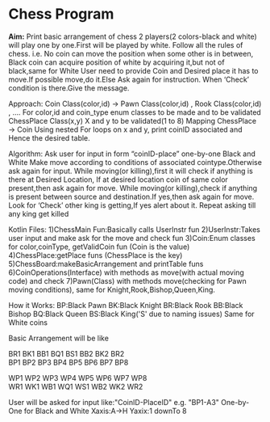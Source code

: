 # Chess Program

**Aim:**
Print basic arrangement of chess
2 players(2 colors-black and white) will play one by one.First will be played by white.
Follow all the rules of chess.
i.e. No coin can move the position when some other is in between,
    Black coin can acquire position of white by acquiring it,but not of black,same for White
User need to provide Coin and Desired place it has to move.If possible move,do it.Else
Ask again for instruction.
When ‘Check’ condition is there.Give the message.

Approach:
Coin Class(color,id) → Pawn Class(color,id) , Rook Class(color,id) , ….
For color,id and coin_type enum classes to be made and to be validated
ChessPlace Class(x,y)
X and y to be validated(1 to 8)
Mapping ChessPlace → Coin
Using nested For loops on x and y, print coinID associated and Hence the desired table.

Algorithm:
Ask user for input in form “coinID-place” one-by-one Black and White
Make move according to conditions of associated cointype.Otherwise ask again for input.
While moving(or killing),first it will check if anything is there at Desired Location,
If at desired location coin of same color present,then ask again for move.
While moving(or killing),check if anything is present between source and destination.If yes,then ask again for move.
Look for ‘Check’ other king is getting,If yes alert about it.
Repeat asking till any king get killed

Kotlin Files:
1)ChessMain Fun:Basically calls UserInstr fun
2)UserInstr:Takes user input and make ask for the move and check fun
3)Coin:Enum classes for color,coinType, getValidCoin fun    (Coin is the value)
4)ChessPlace:getPlace funs  (ChessPlace is the key)
5)ChessBoard:makeBasicArrangement and  printTable funs
6)CoinOperations(Interface) with methods as move(with actual moving code) and check
7)Pawn(Class) with methods move(checking for Pawn moving conditions), same for Knight,Rook,Bishop,Queen,King.

How it Works:
BP:Black Pawn
BK:Black Knight
BR:Black Rook
BB:Black Bishop
BQ:Black Queen
BS:Black King('S' due to naming issues)
Same for White coins

Basic Arrangement will be like

BR1 BK1 BB1 BQ1 BS1 BB2 BK2 BR2  
BP1 BP2 BP3 BP4 BP5 BP6 BP7 BP8  
                                 
                                 
                                 
                                 
WP1 WP2 WP3 WP4 WP5 WP6 WP7 WP8  
WR1 WK1 WB1 WQ1 WS1 WB2 WK2 WR2

User will be asked for input like:"CoinID-PlaceID"   e.g. "BP1-A3"    One-by-One for Black and White
Xaxis:A->H
Yaxix:1 downTo 8
